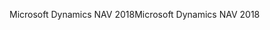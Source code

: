 <span data-ttu-id="101ae-101">Microsoft Dynamics NAV 2018</span><span class="sxs-lookup"><span data-stu-id="101ae-101">Microsoft Dynamics NAV 2018</span></span>